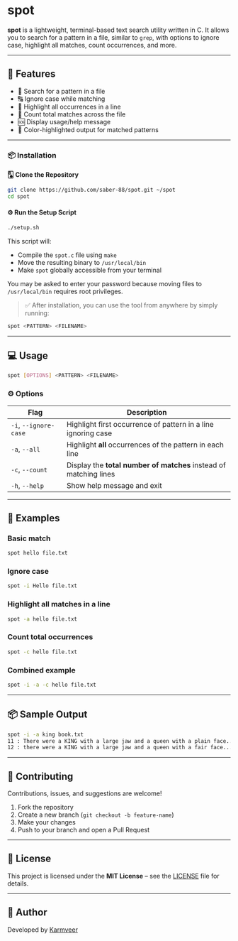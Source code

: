 # spot

**spot** is a lightweight, terminal-based text search utility written in C. It allows you to search for a pattern in a file, similar to `grep`, with options to ignore case, highlight all matches, count occurrences, and more.

---

## 🔧 Features

- 📌 Search for a pattern in a file
- 🔠 Ignore case while matching
- 🎯 Highlight all occurrences in a line
- 🧮 Count total matches across the file
- 🆘 Display usage/help message
- 🌈 Color-highlighted output for matched patterns

---

### 📦 Installation

#### 🂨 Clone the Repository

```bash
git clone https://github.com/saber-88/spot.git ~/spot
cd spot
```

#### ⚙️ Run the Setup Script

```bash
./setup.sh
```

This script will:

* Compile the `spot.c` file using `make`
* Move the resulting binary to `/usr/local/bin`
* Make `spot` globally accessible from your terminal

You may be asked to enter your password because moving files to `/usr/local/bin` requires root privileges.

> ✅ After installation, you can use the tool from anywhere by simply running:

```bash
spot <PATTERN> <FILENAME>
```


---

## 💻 Usage

```bash
spot [OPTIONS] <PATTERN> <FILENAME>
```

### ⚙️ Options

| Flag                  | Description                                                             |
|-----------------------|-------------------------------------------------------------------------|
| `-i`, `--ignore-case` | Highlight first occurrence of pattern in a line ignoring case                                             |
| `-a`, `--all`         | Highlight **all** occurrences of the pattern in each line               |
| `-c`, `--count`       | Display the **total number of matches** instead of matching lines       |
| `-h`, `--help`        | Show help message and exit                                              |

---

## 📂 Examples

### Basic match

```bash
spot hello file.txt
```

### Ignore case

```bash
spot -i Hello file.txt
```

### Highlight all matches in a line

```bash
spot -a hello file.txt
```

### Count total occurrences

```bash
spot -c hello file.txt
```

### Combined example

```bash
spot -i -a -c hello file.txt
```

---

## 📦 Sample Output

```bash
spot -i -a king book.txt
11 : There were a KING with a large jaw and a queen with a plain face...
12 : there were a KING with a large jaw and a queen with a fair face...
```

---

## 🤝 Contributing

Contributions, issues, and suggestions are welcome!

1. Fork the repository
2. Create a new branch (`git checkout -b feature-name`)
3. Make your changes
4. Push to your branch and open a Pull Request

---

## 📜 License

This project is licensed under the **MIT License** – see the [LICENSE](LICENSE) file for details.

---

## 👤 Author

Developed by [Karmveer](https://github.com/saber-88)
